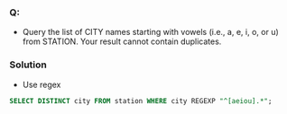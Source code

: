 ### Q:
- Query the list of CITY names starting with vowels (i.e., a, e, i, o, or u) from STATION. Your result cannot contain duplicates.

### Solution
- Use regex
```sql
SELECT DISTINCT city FROM station WHERE city REGEXP "^[aeiou].*";
```